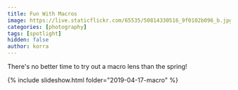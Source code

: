 ```yaml
---
title: Fun With Macros
image: https://live.staticflickr.com/65535/50814330516_9f0102b096_b.jpg
categories: [photography]
tags: [spotlight]
hidden: false
author: korra
---
```


There's no better time to try out a macro lens than the spring!

{% include slideshow.html folder="2019-04-17-macro" %}


